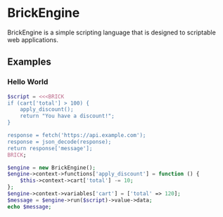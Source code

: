 # BrickEngine

BrickEngine is a simple scripting language that is designed to scriptable web applications.

## Examples

### Hello World

```php
$script = <<<BRICK
if (cart['total'] > 100) {
    apply_discount();
    return "You have a discount!";
}

response = fetch('https://api.example.com');
response = json_decode(response);
return response['message'];
BRICK;

$engine = new BrickEngine();
$engine->context->functions['apply_discount'] = function () {
    $this->context->cart['total'] -= 10;
};
$engine->context->variables['cart'] = ['total' => 120];
$message = $engine->run($script)->value->data;
echo $message;
```
